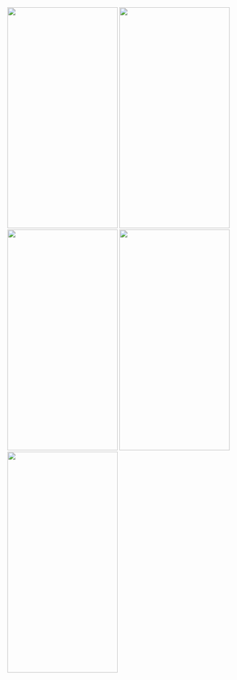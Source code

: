 


<img src="https://user-images.githubusercontent.com/113818392/204094672-5ac09efa-5d27-4042-975f-7e47c0a59b58.jpg" height="500" width="250">
<img src="https://user-images.githubusercontent.com/113818392/204094675-19e6e4d2-ba47-4358-b6df-b23dd090a226.jpg" height="500" width="250">
<img src="https://user-images.githubusercontent.com/113818392/204094676-d70d1792-8170-4945-8337-60b99442b80b.jpg" height="500" width="250">
<img src="https://user-images.githubusercontent.com/113818392/204094678-4e627d7f-2a1c-43e8-979f-59271a013e9a.jpg" height="500" width="250">
<img src="https://user-images.githubusercontent.com/113818392/204094680-05d9f50b-e6a0-44e2-b207-e0c95fa2bae4.jpg" height="500" width="250">
